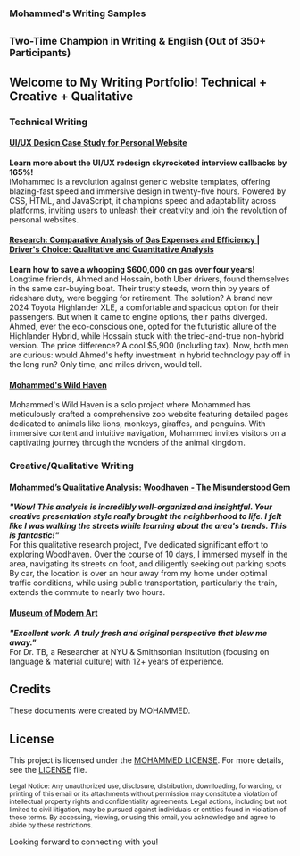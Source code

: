 ### Mohammed's Writing Samples 

## <small>Two-Time Champion in Writing & English (Out of 350+ Participants)</small>

## Welcome to My Writing Portfolio! Technical + Creative + Qualitative

### Technical Writing

#### [UI/UX Design Case Study for Personal Website](https://github.com/tech-moh-logy/UI-UX-Case-Studies/blob/main/Personal-Website/iMohammed%20©%20-%20UI-UX%20Design%20Case%20Study-2.pdf)
<b>Learn more about the UI/UX redesign skyrocketed interview callbacks by 165%!</b> 
<br>
iMohammed is a revolution against generic website templates, offering blazing-fast speed and immersive design in twenty-five hours. Powered by CSS, HTML, and JavaScript, it champions speed and adaptability across platforms, inviting users to unleash their creativity and join the revolution of personal websites.

#### [Research: Comparative Analysis of Gas Expenses and Efficiency | Driver's Choice: Qualitative and Quantitative Analysis](https://github.com/tech-moh-logy/Mohammed-Tiger-Data-Analysis/blob/main/Highlander-Data-Analysis/mohammedTiger.compareHighlanders.dataAnalysis.pdf)
<b>Learn how to save a whopping $600,000 on gas over four years!</b>
<br>
Longtime friends, Ahmed and Hossain, both Uber drivers, found themselves in the same car-buying boat. Their trusty steeds, worn thin by years of rideshare duty, were begging for retirement. The solution? A brand new 2024 Toyota Highlander XLE, a comfortable and spacious option for their passengers. But when it came to engine options, their paths diverged. Ahmed, ever the eco-conscious one, opted for the futuristic allure of the Highlander Hybrid, while Hossain stuck with the tried-and-true non-hybrid version. The price difference? A cool $5,900 (including tax). Now, both men are curious: would Ahmed's hefty investment in hybrid technology pay off in the long run? Only time, and miles driven, would tell.

#### [Mohammed's Wild Haven](https://github.com/tech-moh-logy/Practical-Web-Development/blob/main/assignment-one/MohammedU_ZooTechDoc.pdf)
Mohammed's Wild Haven is a solo project where Mohammed has meticulously crafted a comprehensive zoo website featuring detailed pages dedicated to animals like lions, monkeys, giraffes, and penguins. With immersive content and intuitive navigation, Mohammed invites visitors on a captivating journey through the wonders of the animal kingdom.

### Creative/Qualitative Writing
#### [Mohammed’s Qualitative Analysis: Woodhaven - The Misunderstood Gem](https://github.com/tech-moh-logy/MWS/blob/main/mohammedTiger.qualitativeAnalysis.ws.pdf)
<b><i>"Wow! This analysis is incredibly well-organized and insightful. Your creative presentation style really brought the neighborhood to life. I felt like I was walking the streets while learning about the area's trends. This is fantastic!"</i></b>
<br>
For this qualitative research project, I've dedicated significant effort to exploring Woodhaven. Over the course of 10 days, I immersed myself in the area, navigating its streets on foot, and diligently seeking out parking spots. By car, the location is over an hour away from my home under optimal traffic conditions, while using public transportation, particularly the train, extends the commute to nearly two hours.

#### [Museum of Modern Art](https://github.com/tech-moh-logy/MWS/blob/main/mohammedTiger.MoMA.ws.pdf) 
<b><i>"Excellent work. A truly fresh and original perspective that blew me away."</i></b>
<br>
For Dr. TB, a Researcher at NYU & Smithsonian Institution (focusing on language & material culture) with 12+ years of experience.

## Credits

These documents were created by MOHAMMED.

## License

This project is licensed under the [MOHAMMED LICENSE](https://github.com/tech-moh-logy/MOHAMMED-License/blob/main/README.md). For more details, see the [LICENSE](https://github.com/tech-moh-logy/MOHAMMED-License/blob/main/README.md) file.

<sub>Legal Notice: Any unauthorized use, disclosure, distribution, downloading, forwarding, or printing of this email or its attachments without permission may constitute a violation of intellectual property rights and confidentiality agreements. Legal actions, including but not limited to civil litigation, may be pursued against individuals or entities found in violation of these terms. By accessing, viewing, or using this email, you acknowledge and agree to abide by these restrictions.</sub>

Looking forward to connecting with you!
